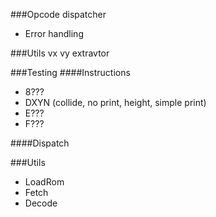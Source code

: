 ###Opcode dispatcher
- Error handling

###Utils
vx vy extravtor

###Testing
####Instructions
- 8???
- DXYN (collide, no print, height, simple print)
- E???
- F???

####Dispatch

###Utils
- LoadRom
- Fetch
- Decode
